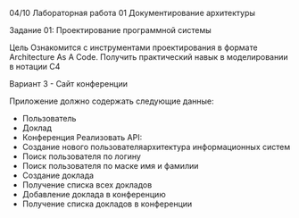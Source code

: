 04/10 Лабораторная работа 01 Документирование архитектуры

Задание 01: Проектирование программной системы

Цель
Ознакомится с инструментами проектирования в формате Architecture As A Code.
Получить практический навык в моделировании в нотации C4

Вариант 3 - Сайт конференции

Приложение должно содержать следующие данные:
- Пользователь
- Доклад
- Конференция
Реализовать API:
- Создание нового пользователяархитектура информационных систем
- Поиск пользователя по логину
- Поиск пользователя по маске имя и фамилии
- Создание доклада
- Получение списка всех докладов
- Добавление доклада в конференцию
- Получение списка докладов в конференции
